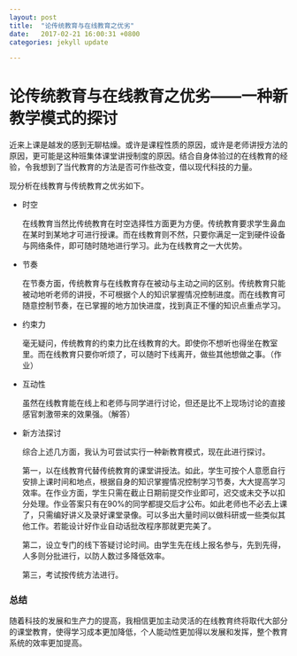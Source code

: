 ```yaml
---
layout: post
title:  "论传统教育与在线教育之优劣"
date:   2017-02-21 16:00:31 +0800
categories: jekyll update

---
```


# 论传统教育与在线教育之优劣——一种新教学模式的探讨

  近来上课是越发的感到无聊枯燥。或许是课程性质的原因，或许是老师讲授方法的原因，更可能是这种班集体课堂讲授制度的原因。结合自身体验过的在线教育的经验，令我想到了当代教育的方法是否可作些改变，借以现代科技的力量。
  
  现分析在线教育与传统教育之优劣如下。
	
* 时空

	在线教育当然比传统教育在时空选择性方面更为方便。传统教育要求学生鼻血在某时到某地才可进行授课。而在线教育则不然，只要你满足一定到硬件设备与网络条件，即可随时随地进行学习。此为在线教育之一大优势。

* 节奏 
	
	在节奏方面，传统教育与在线教育存在被动与主动之间的区别。传统教育只能被动地听老师的讲授，不可根据个人的知识掌握情况控制进度。而在线教育可随意控制节奏，在已掌握的地方加快进度，找到真正不懂的知识点重点学习。
	
* 约束力
	
	毫无疑问，传统教育的约束力比在线教育的大。即使你不想听也得坐在教室里。而在线教育只要你听烦了，可以随时下线离开，做些其他想做之事。（作业）
	
* 互动性

	虽然在线教育能在线上和老师与同学进行讨论，但还是比不上现场讨论的直接感官刺激带来的效果强。（解答）
	
* 新方法探讨
  
  综合上述几方面，我认为可尝试实行一种新教育模式，现在此进行探讨。
	
  第一，以在线教育代替传统教育的课堂讲授法。如此，学生可按个人意愿自行安排上课时间和地点，根据自身的知识掌握情况控制学习节奏，大大提高学习效率。在作业方面，学生只需在截止日期前提交作业即可，迟交或未交予以扣分处理。作业答案只有在90%的同学都提交后才公布。如此老师也不必去上课了，只需编好讲义及录好课堂录像。可以多出大量时间以做科研或一些类似其他工作。若能设计好作业自动话批改程序那就更完美了。
  
  第二，设立专门的线下答疑讨论时间。由学生先在线上报名参与，先到先得，人多则分批进行，以防人数过多降低效率。
  
  第三，考试按传统方法进行。
  
### 总结

  随着科技的发展和生产力的提高，我相信更加主动灵活的在线教育终将取代大部分的课堂教育，使得学习成本更加降低，个人能动性更加得以发展和发挥，整个教育系统的效率更加提高。